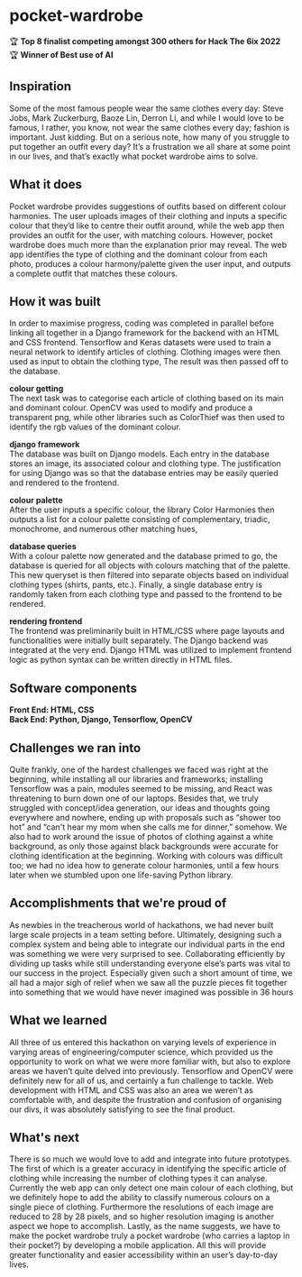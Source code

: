 # pocket-wardrobe

🏆 **Top 8 finalist competing amongst 300 others for Hack The 6ix 2022**  
🏆 **Winner of Best use of AI**

## Inspiration  
Some of the most famous people wear the same clothes every day: Steve Jobs, Mark Zuckerburg, Baoze Lin, 
Derron Li, and while I would love to be famous, I rather, you know, not wear the same clothes every day; fashion is important. Just kidding. 
But on a serious note, how many of you struggle to put together an outfit every day? It’s a frustration we all share at some point in our lives, and 
that’s exactly what pocket wardrobe aims to solve.

## What it does
Pocket wardrobe provides suggestions of outfits based on different colour harmonies. The user uploads images of their clothing and inputs a specific 
colour that they’d like to centre their outfit around, while the web app then provides an outfit for the user, with matching colours. However, pocket wardrobe 
does much more than the explanation prior may reveal. The web app identifies the type of clothing and the dominant colour from each photo, produces a colour 
harmony/palette given the user input, and outputs a complete outfit that matches these colours. 

## How it was built
In order to maximise progress, coding was completed in parallel before linking all together in a Django framework for the backend with an HTML and CSS frontend.
Tensorflow and Keras datasets were used to train a neural network to identify articles of clothing. Clothing images were then used as input to obtain the clothing type, The result was then passed off to the database. 

**colour getting**  
The next task was to categorise each article of clothing based on its main and dominant colour. OpenCV was used to modify and produce a transparent png, while other libraries such as ColorThief was then used to identify the rgb values of the dominant colour.

**django framework**  
The database was built on Django models. Each entry in the database stores an image, its associated colour and clothing type. The justification for using Django was so that the database entries may be easily queried and rendered to the frontend. 

**colour palette**  
After the user inputs a specific colour, the library Color Harmonies then outputs a list for a colour palette consisting of complementary, triadic, monochrome, and numerous other matching hues,

**database queries**  
With a colour palette now generated and the database primed to go, the database is queried for all objects with colours matching that of the palette. This new queryset is then filtered into separate objects based on individual clothing types (shirts, pants, etc.). Finally, a single database entry is randomly taken from each clothing type and passed to the frontend to be rendered.

**rendering frontend**  
The frontend was preliminarily built in HTML/CSS where page layouts and functionalities were initially built separately. The Django backend was integrated at the very end. Django HTML was utilized to implement frontend logic as python syntax can be written directly in HTML files. 

## Software components
**Front End: HTML, CSS**  
**Back End: Python, Django, Tensorflow, OpenCV**

## Challenges we ran into
Quite frankly, one of the hardest challenges we faced was right at the beginning, while installing all our libraries and frameworks; installing Tensorflow was a pain, modules seemed to be missing, and React was threatening to burn down one of our laptops. Besides that, we truly struggled with concept/idea generation, our ideas and thoughts going everywhere and nowhere, ending up with proposals such as “shower too hot” and “can't hear my mom when she calls me for dinner,” somehow. We also had to work around the issue of photos of clothing against a white background, as only those against black backgrounds were accurate for clothing identification at the beginning. Working with colours was difficult too; we had no idea how to generate colour harmonies, until a few hours later when we stumbled upon one life-saving Python library.

## Accomplishments that we're proud of
As newbies in the treacherous world of hackathons, we had never built large scale projects in a team setting before. Ultimately, designing such a complex system and being able to integrate our individual parts in the end was something we were very surprised to see. Collaborating efficiently by dividing up tasks while still understanding everyone else’s parts was vital to our success in the project. Especially given such a short amount of time, we all had a major sigh of relief when we saw all the puzzle pieces fit together into something that we would have never imagined was possible in 36 hours

## What we learned
All three of us entered this hackathon on varying levels of experience in varying areas of engineering/computer science, which provided us the opportunity to work on what we were more familiar with, but also to explore areas we haven’t quite delved into previously. Tensorflow and OpenCV were definitely new for all of us, and certainly a fun challenge to tackle. Web development with HTML and CSS was also an area we weren’t as comfortable with, and despite the frustration and confusion of organising our divs, it was absolutely satisfying to see the final product. 

## What's next 
There is so much we would love to add and integrate into future prototypes. The first of which is a greater accuracy in identifying the specific article of clothing while increasing the number of clothing types it can analyse. Currently the web app can only detect one main colour of each clothing, but we definitely hope to add the ability to classify numerous colours on a single piece of clothing. Furthermore the resolutions of each image are reduced to 28 by 28 pixels, and so higher resolution imaging is another aspect we hope to accomplish. Lastly, as the name suggests, we have to make the pocket wardrobe truly a pocket wardrobe (who carries a laptop in their pocket?) by developing a mobile application. All this will provide greater functionality and easier accessibility within an user’s day-to-day lives.  

